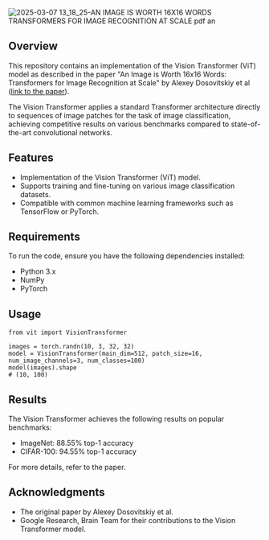 ![2025-03-07 13_18_25-AN IMAGE IS WORTH 16X16 WORDS TRANSFORMERS FOR IMAGE RECOGNITION AT SCALE pdf an](https://github.com/user-attachments/assets/1cfe07c5-c9c8-49a3-97e4-061a39a5126b)

## Overview

This repository contains an implementation of the Vision Transformer (ViT) model as described in the paper "An Image is Worth 16x16 Words: Transformers for Image Recognition at Scale" by Alexey Dosovitskiy et al ([link to the paper](https://arxiv.org/abs/2010.11929)).

The Vision Transformer applies a standard Transformer architecture directly to sequences of image patches for the task of image classification, achieving competitive results on various benchmarks compared to state-of-the-art convolutional networks.

## Features

- Implementation of the Vision Transformer (ViT) model.
- Supports training and fine-tuning on various image classification datasets.
- Compatible with common machine learning frameworks such as TensorFlow or PyTorch.

## Requirements
To run the code, ensure you have the following dependencies installed:
- Python 3.x
- NumPy
- PyTorch

## Usage
```
from vit import VisionTransformer

images = torch.randn(10, 3, 32, 32)
model = VisionTransformer(main_dim=512, patch_size=16, num_image_channels=3, num_classes=100)
model(images).shape
# (10, 100)
```

## Results

The Vision Transformer achieves the following results on popular benchmarks:

- ImageNet: 88.55% top-1 accuracy
- CIFAR-100: 94.55% top-1 accuracy

For more details, refer to the paper.


## Acknowledgments

- The original paper by Alexey Dosovitskiy et al.
- Google Research, Brain Team for their contributions to the Vision Transformer model.
